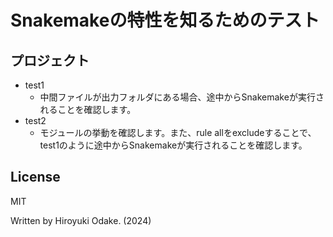 # Snakemakeの特性を知るためのテスト

## プロジェクト

- test1
  - 中間ファイルが出力フォルダにある場合、途中からSnakemakeが実行されることを確認します。
- test2
  - モジュールの挙動を確認します。また、rule allをexcludeすることで、test1のように途中からSnakemakeが実行されることを確認します。

## License

MIT

Written by Hiroyuki Odake. (2024)